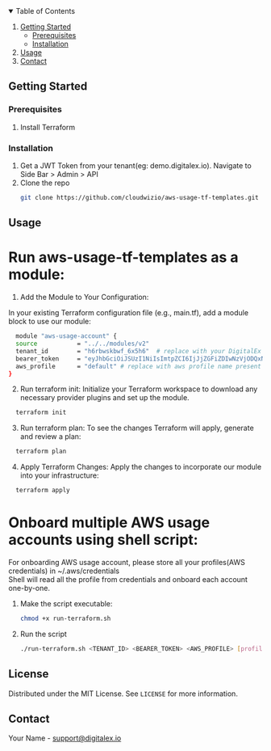 <!-- PROJECT LOGO -->

<!-- TABLE OF CONTENTS -->
<details open="open">
  <summary>Table of Contents</summary>
  <ol>
    <li>
      <a href="#getting-started">Getting Started</a>
      <ul>
        <li><a href="#prerequisites">Prerequisites</a></li>
        <li><a href="#installation">Installation</a></li>
      </ul>
    </li>
    <li><a href="#usage">Usage</a></li>
    <li><a href="#contact">Contact</a></li>
  </ol>
</details>

<!-- GETTING STARTED -->
## Getting Started



### Prerequisites

1. Install Terraform
   

### Installation

1. Get a JWT Token from your tenant(eg: demo.digitalex.io). Navigate to Side Bar > Admin > API
2. Clone the repo
   ```sh
   git clone https://github.com/cloudwizio/aws-usage-tf-templates.git
   ```

<!-- USAGE EXAMPLES -->
## Usage

# Run aws-usage-tf-templates as a module:

1. Add the Module to Your Configuration:

In your existing Terraform configuration file (e.g., main.tf), add a module block to use our module:

```sh
  module "aws-usage-account" {
  source           = "../../modules/v2"
  tenant_id        = "h6rbwskbwf_6x5h6"  # replace with your DigitalEx tenant id
  bearer_token     = "eyJhbGciOiJSUzI1NiIsImtpZCI6IjJjZGFiZDIwNzVjODQxNDI0NDY3MTNlM2U0NGU5ZDcxOGU3YzJkYjQiLCJ0eXAiOiJKV1QifQ..." # replace with DigitalEx JWT token
  aws_profile      = "default" # replace with aws profile name present in ~/.aws/credentials
}
```

2. Run terraform init:
Initialize your Terraform workspace to download any necessary provider plugins and set up the module.

```sh
  terraform init
```

3. Run terraform plan:
To see the changes Terraform will apply, generate and review a plan:

```sh
  terraform plan
```

4. Apply Terraform Changes:
Apply the changes to incorporate our module into your infrastructure:

```sh
  terraform apply
```

# Onboard multiple AWS usage accounts using shell script:

For onboarding AWS usage account, please store all your profiles(AWS credentials) in ~/.aws/credentials  
Shell will read all the profile from credentials and onboard each account one-by-one.

1. Make the script executable:
    ```sh 
    chmod +x run-terraform.sh
    ```

2. Run the script
    ```sh 
    ./run-terraform.sh <TENANT_ID> <BEARER_TOKEN> <AWS_PROFILE> [profile2] [profile3] ...
    ```
<!-- LICENSE -->
## License

Distributed under the MIT License. See `LICENSE` for more information.

<!-- CONTACT -->
## Contact

Your Name - support@digitalex.io
